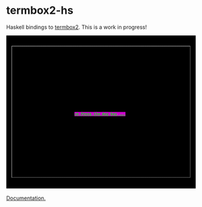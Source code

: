 # termbox2-hs

Haskell bindings to [termbox2](https://github.com/termbox/termbox2).
This is a work in progress!

![a screenshot of the test program](/screenshot.png)

[Documentation.](//gatlin.github.io/termbox2-hs)
